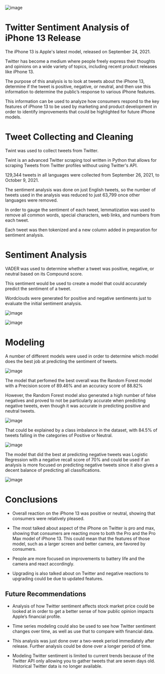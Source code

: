 ![image](images/Apple-Computer-Rainbow-01.png)
# Twitter Sentiment Analysis of iPhone 13 Release
The iPhone 13 is Apple's latest model, released on September 24, 2021.

Twitter has become a medium where people freely express their thoughts and opinions on a wide variety of topics, including recent product releases like iPhone 13.

The purpose of this analysis is to look at tweets about the iPhone 13, determine if the tweet is positive, negative, or neutral, and then use this information to determine the public’s response to various iPhone features.

This information can be used to analyze how consumers respond to the key features of iPhone 13 to be used by marketing and product development in order to identify improvements that could be highlighted for future iPhone models.

# Tweet Collecting and Cleaning

Twint was used to collect tweets from Twitter. 

Twint is an advanced Twitter scraping tool written in Python that allows for scraping Tweets from Twitter profiles without using Twitter's API.

129,344 tweets in all languages were collected from September 26, 2021, to October 9, 2021.

The sentiment analysis was done on just English tweets, so the number of tweets used in the analysis was reduced to just 63,799 once other languages were removed.

In order to gauge the sentiment of each tweet, lemmatization was used to remove all common words, special characters, web links, and numbers from each tweet.

Each tweet was then tokenized and a new column added in preparation for sentiment analysis.


# Sentiment Analysis

VADER was used to determine whether a tweet was positive, negative, or neutral based on its Compound score.

This sentiment would be used to create a model that could accurately predict the sentiment of a tweet.

Wordclouds were generated for positive and negative sentiments just to evaluate the initial sentiment analysis.

![image](images/positive_wordcloud.png)

![image](images/negative_wordcloud.png)


# Modeling

A number of different models were used in order to determine which model does the best job at predicting the sentiment of tweets.

![image](images/model_results.png)

The model that perfomed the best overall was the Random Forest model with a Precision score of 89.46% and an accuracy score of 88.82%

However, the Random Forest model also generated a high number of false negatives and proved to not be particularly accurate when predicting negative tweets, even though it was accurate in predicting positive and neutral tweets.

![image](images/random_forest_results.png)

That could be explained by a class imbalance in the dataset, with 84.5% of tweets falling in the categories of Positive or Neutral.

![image](images/total_tweets_sentiment.png)

The model that did the best at predicting negative tweets was Logistic Regression with a negative recall score of 70% and could be used if an analysis is more focused on predicting negative tweets since it also gives a decent balance of predicting all classifications.

![image](images/logistic_regression_results.png)

# Conclusions

* Overall reaction on the iPhone 13 was positive or neutral, showing that consumers were relatively pleased.

* The most talked about aspect of the iPhone on Twitter is pro and max, showing that consumers are reacting more to both the Pro and the Pro Max model of iPhone 13. This could mean that the features of those model, such as a larger screen and better camera, are favored by consumers.

* People are more focused on improvements to battery life and the camera and react accordingly.

* Upgrading is also talked about on Twitter and negative reactions to upgrading could be due to updated features.

## Future Recommendations

* Analysis of how Twitter sentiment affects stock market price could be looked at in order to get a better sense of how public opinion impacts Apple’s financial profile.

* Time series modeling could also be used to see how Twitter sentiment changes over time, as well as use that to compare with financial data.

* This analysis was just done over a two-week period immediately after release. Further analysis could be done over a longer period of time.

* Modeling Twitter sentiment is limited to current trends because of the Twitter API only allowing you to gather tweets that are seven days old. Historical Twitter data is no longer available.
